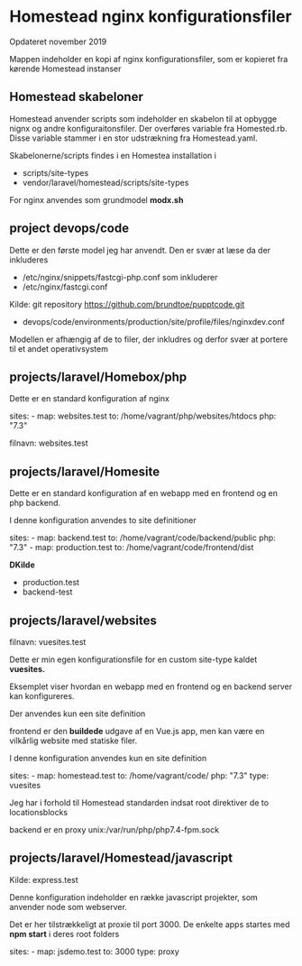 # Homestead nginx konfigurationsfiler

Opdateret november 2019

Mappen indeholder en kopi af nginx konfigurationsfiler, som er kopieret fra kørende Homestead instanser

## Homestead skabeloner

Homestead anvender scripts som indeholder en skabelon til at opbygge nignx og andre konfiguraitonsfiler. Der overføres variable fra Homested.rb. Disse variable stammer i en stor udstrækning fra Homestead.yaml.

Skabelonerne/scripts findes i en Homestea installation i

- scripts/site-types
- vendor/laravel/homestead/scripts/site-types

For nginx anvendes som grundmodel **modx.sh**


## project devops/code

Dette er den første model jeg har anvendt. Den er svær at læse da der inkluderes

- /etc/nginx/snippets/fastcgi-php.conf som inkluderer
- /etc/nginx/fastcgi.conf

Kilde: git repository https://github.com/brundtoe/pupptcode.git

- devops/code/environments/production/site/profile/files/nginxdev.conf

Modellen er afhængig af de to filer, der inkludres og derfor svær at portere til et andet operativsystem





## projects/laravel/Homebox/php

Dette er en standard konfiguration af nginx

sites:
    - map: websites.test
      to: /home/vagrant/php/websites/htdocs
      php: "7.3"

filnavn: websites.test

## projects/laravel/Homesite

Dette er en standard konfiguration af en webapp med en frontend og en php backend.

I denne konfiguration anvendes to site definitioner

sites:
    - map: backend.test
      to: /home/vagrant/code/backend/public
      php: "7.3"
    - map: production.test
      to: /home/vagrant/code/frontend/dist

**DKilde**

- production.test
- backend-test


## projects/laravel/websites

filnavn: vuesites.test

Dette er min egen konfigurationsfile for en custom site-type kaldet **vuesites.**

Eksemplet viser hvordan en webapp med en frontend og en backend server kan konfigureres.

Der anvendes kun een site definition

frontend er den **buildede** udgave af en Vue.js app, men kan være en vilkårlig website med statiske filer.


I denne konfiguration anvendes kun en site definition

sites:
    - map: homestead.test
      to: /home/vagrant/code/
      php: "7.3"
      type: vuesites



Jeg har i forhold til Homestead standarden indsat root direktiver de to locationsblocks

backend er en proxy unix:/var/run/php/php7.4-fpm.sock

## projects/laravel/Homestead/javascript

Kilde: express.test

Denne konfiguration indeholder en række javascript projekter, som anvender node som webserver.

Det er her tilstrækkeligt at proxie til port 3000. De enkelte apps startes med **npm start** i deres root folders

sites:
    - map: jsdemo.test
      to:  3000
      type: proxy


 
